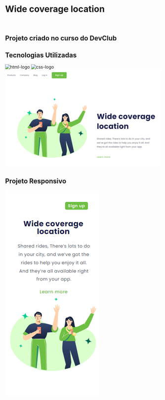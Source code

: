 <h1>Wide coverage location</h1>
<br>
<h2>Projeto criado no curso do DevClub</h2>
<h2>Tecnologias Utilizadas</h2> 
<img src="https://img.shields.io/badge/HTML5-E34F26?style=for-the-badge&logo=html5&logoColor=white" alt="html-logo" />
<img src="https://img.shields.io/badge/CSS3-1572B6?style=for-the-badge&logo=css3&logoColor=white" alt="css-logo" />
<img src="https://github.com/allansoares28/wide-coverage-location/blob/main/PC-1.png?raw=true"/>
<h2>Projeto Responsivo</h2>
<img src="https://github.com/allansoares28/wide-coverage-location/blob/main/Celular-2.png?raw=true"/>
